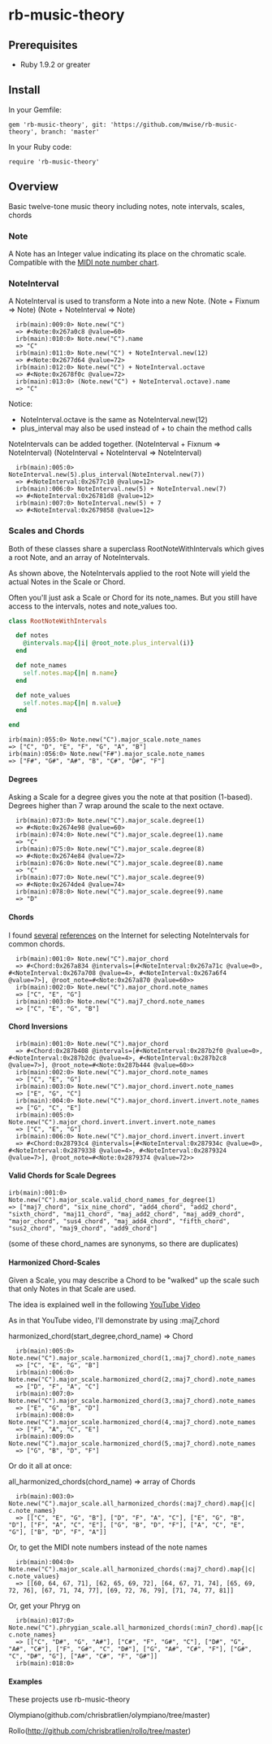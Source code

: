 # rb-music-theory

## Prerequisites
* Ruby 1.9.2 or greater

## Install

In your Gemfile:

```
gem 'rb-music-theory', git: 'https://github.com/mwise/rb-music-theory', branch: 'master'
```

In your Ruby code:

```
require 'rb-music-theory'
```

## Overview

Basic twelve-tone music theory including notes, note intervals, scales, chords

### Note

A Note has an Integer value indicating its place on the chromatic scale.  Compatible with
the <a href="http://www.harmony-central.com/MIDI/Doc/table2.html">MIDI note number chart</a>.

### NoteInterval

A NoteInterval is used to transform a Note into a new Note.
(Note + Fixnum => Note)
(Note + NoteInterval => Note)

```
  irb(main):009:0> Note.new("C")
  => #<Note:0x267a0c8 @value=60>
  irb(main):010:0> Note.new("C").name
  => "C"
  irb(main):011:0> Note.new("C") + NoteInterval.new(12)
  => #<Note:0x2677d64 @value=72>
  irb(main):012:0> Note.new("C") + NoteInterval.octave
  => #<Note:0x2678f0c @value=72>
  irb(main):013:0> (Note.new("C") + NoteInterval.octave).name
  => "C"
```
Notice:

* NoteInterval.octave is the same as NoteInterval.new(12)
* plus_interval may also be used instead of + to chain the method calls

NoteIntervals can be added together.
(NoteInterval + Fixnum => NoteInterval)
(NoteInterval + NoteInterval => NoteInterval)
```
  irb(main):005:0> NoteInterval.new(5).plus_interval(NoteInterval.new(7))
  => #<NoteInterval:0x2677c10 @value=12>
  irb(main):006:0> NoteInterval.new(5) + NoteInterval.new(7)
  => #<NoteInterval:0x26781d8 @value=12>
  irb(main):007:0> NoteInterval.new(5) + 7
  => #<NoteInterval:0x2679858 @value=12>
```

### Scales and Chords

Both of these classes share a superclass RootNoteWithIntervals which gives
a root Note, and an array of NoteIntervals.

As shown above, the NoteIntervals applied to the root
Note will yield the actual Notes in the Scale or Chord.

Often you'll just ask a Scale or Chord for its note_names.  But you still have access to the intervals, notes and
note_values too.

```ruby
class RootNoteWithIntervals

  def notes
    @intervals.map{|i| @root_note.plus_interval(i)}
  end

  def note_names
    self.notes.map{|n| n.name}
  end

  def note_values
    self.notes.map{|n| n.value}
  end

end
```

```
irb(main):055:0> Note.new("C").major_scale.note_names
=> ["C", "D", "E", "F", "G", "A", "B"]
irb(main):056:0> Note.new("F#").major_scale.note_names
=> ["F#", "G#", "A#", "B", "C#", "D#", "F"]
```

#### Degrees

Asking a Scale for a degree gives you the note at that position (1-based).  Degrees higher than 7 wrap
around the scale to the next octave.
```
  irb(main):073:0> Note.new("C").major_scale.degree(1)
  => #<Note:0x2674e98 @value=60>
  irb(main):074:0> Note.new("C").major_scale.degree(1).name
  => "C"
  irb(main):075:0> Note.new("C").major_scale.degree(8)
  => #<Note:0x2674e84 @value=72>
  irb(main):076:0> Note.new("C").major_scale.degree(8).name
  => "C"
  irb(main):077:0> Note.new("C").major_scale.degree(9)
  => #<Note:0x2674de4 @value=74>
  irb(main):078:0> Note.new("C").major_scale.degree(9).name
  => "D"
```

#### Chords

I found <a href="http://www.harmony-central.com/Guitar/chord-and-theory-chart.txt">several</a> <a href="http://jmdl.com/howard/music/quick_crd_ref.html">references</a> on the Internet for selecting
NoteIntervals for common chords.
```
  irb(main):001:0> Note.new("C").major_chord
  => #<Chord:0x267a834 @intervals=[#<NoteInterval:0x267a71c @value=0>, #<NoteInterval:0x267a708 @value=4>, #<NoteInterval:0x267a6f4 @value=7>], @root_note=#<Note:0x267a870 @value=60>>
  irb(main):002:0> Note.new("C").major_chord.note_names
  => ["C", "E", "G"]
  irb(main):003:0> Note.new("C").maj7_chord.note_names
  => ["C", "E", "G", "B"]
```

#### Chord Inversions

```
  irb(main):001:0> Note.new("C").major_chord
  => #<Chord:0x287b408 @intervals=[#<NoteInterval:0x287b2f0 @value=0>, #<NoteInterval:0x287b2dc @value=4>, #<NoteInterval:0x287b2c8 @value=7>], @root_note=#<Note:0x287b444 @value=60>>
  irb(main):002:0> Note.new("C").major_chord.note_names
  => ["C", "E", "G"]
  irb(main):003:0> Note.new("C").major_chord.invert.note_names
  => ["E", "G", "C"]
  irb(main):004:0> Note.new("C").major_chord.invert.invert.note_names
  => ["G", "C", "E"]
  irb(main):005:0> Note.new("C").major_chord.invert.invert.invert.note_names
  => ["C", "E", "G"]
  irb(main):006:0> Note.new("C").major_chord.invert.invert.invert
  => #<Chord:0x28793c4 @intervals=[#<NoteInterval:0x287934c @value=0>, #<NoteInterval:0x2879338 @value=4>, #<NoteInterval:0x2879324 @value=7>], @root_note=#<Note:0x2879374 @value=72>>
```

#### Valid Chords for Scale Degrees

```
irb(main):001:0> Note.new("C").major_scale.valid_chord_names_for_degree(1)
=> ["maj7_chord", "six_nine_chord", "add4_chord", "add2_chord", "sixth_chord", "maj11_chord", "maj_add2_chord", "maj_add9_chord", "major_chord", "sus4_chord", "maj_add4_chord", "fifth_chord", "sus2_chord", "maj9_chord", "add9_chord"]
```
(some of these chord_names are synonyms, so there are duplicates)

#### Harmonized Chord-Scales

Given a Scale, you may describe a Chord to be "walked" up the scale such that
only Notes in that Scale are used.

The idea is explained well in the following <a href="http://www.youtube.com/watch?v=fjDGl4GJosI">YouTube Video</a>

As in that YouTube video, I'll demonstrate by using :maj7_chord

harmonized_chord(start_degree,chord_name) => Chord
```
  irb(main):005:0> Note.new("C").major_scale.harmonized_chord(1,:maj7_chord).note_names
  => ["C", "E", "G", "B"]
  irb(main):006:0> Note.new("C").major_scale.harmonized_chord(2,:maj7_chord).note_names
  => ["D", "F", "A", "C"]
  irb(main):007:0> Note.new("C").major_scale.harmonized_chord(3,:maj7_chord).note_names
  => ["E", "G", "B", "D"]
  irb(main):008:0> Note.new("C").major_scale.harmonized_chord(4,:maj7_chord).note_names
  => ["F", "A", "C", "E"]
  irb(main):009:0> Note.new("C").major_scale.harmonized_chord(5,:maj7_chord).note_names
  => ["G", "B", "D", "F"]
```

Or do it all at once:

all_harmonized_chords(chord_name) => array of Chords
```
  irb(main):003:0> Note.new("C").major_scale.all_harmonized_chords(:maj7_chord).map{|c| c.note_names}
  => [["C", "E", "G", "B"], ["D", "F", "A", "C"], ["E", "G", "B", "D"], ["F", "A", "C", "E"], ["G", "B", "D", "F"], ["A", "C", "E", "G"], ["B", "D", "F", "A"]]
```

Or, to get the MIDI note numbers instead of the note names
```
  irb(main):004:0> Note.new("C").major_scale.all_harmonized_chords(:maj7_chord).map{|c| c.note_values}
  => [[60, 64, 67, 71], [62, 65, 69, 72], [64, 67, 71, 74], [65, 69, 72, 76], [67, 71, 74, 77], [69, 72, 76, 79], [71, 74, 77, 81]]
```

Or, get your Phryg on
```
  irb(main):017:0> Note.new("C").phrygian_scale.all_harmonized_chords(:min7_chord).map{|c| c.note_names}
  => [["C", "D#", "G", "A#"], ["C#", "F", "G#", "C"], ["D#", "G", "A#", "C#"], ["F", "G#", "C", "D#"], ["G", "A#", "C#", "F"], ["G#", "C", "D#", "G"], ["A#", "C#", "F", "G#"]]
  irb(main):018:0>
```

#### Examples

These projects use rb-music-theory

Olympiano(github.com/chrisbratlien/olympiano/tree/master)

Rollo(http://github.com/chrisbratlien/rollo/tree/master)
